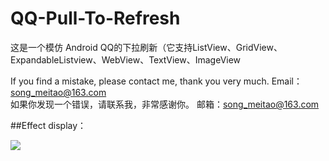 

# QQ-Pull-To-Refresh  


这是一个模仿 Android QQ的下拉刷新（它支持ListView、GridView、ExpandableListview、WebView、TextView、ImageView  

If you find a mistake, please contact me, thank you very much.    Email：song_meitao@163.com  
如果你发现一个错误，请联系我，非常感谢你。                      邮箱：song_meitao@163.com  

##Effect display：


![](https://github.com/songmeitao/yData/QQPulltorefresh.gif)  
